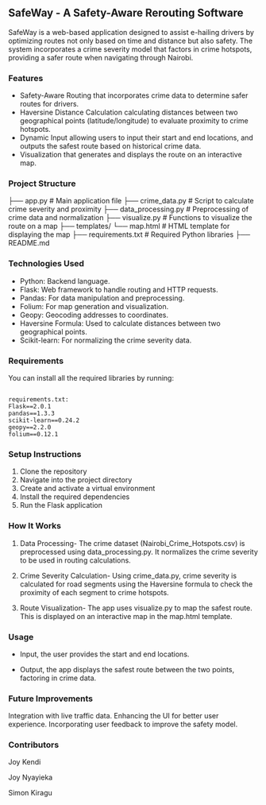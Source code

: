 ## SafeWay - A Safety-Aware Rerouting Software
SafeWay is a web-based application designed to assist e-hailing drivers by optimizing routes not only based on time and distance but also safety. The system incorporates a crime severity model that factors in crime hotspots, providing a safer route when navigating through Nairobi.

### Features
- Safety-Aware Routing that incorporates crime data to determine safer routes for drivers.
- Haversine Distance Calculation calculating distances between two geographical points (latitude/longitude) to evaluate proximity to crime hotspots.
- Dynamic Input allowing users to input their start and end locations, and outputs the safest route based on historical crime data.
- Visualization that generates and displays the route on an interactive map.

### Project Structure
├── app.py                # Main application file
├── crime_data.py          # Script to calculate crime severity and proximity
├── data_processing.py     # Preprocessing of crime data and normalization
├── visualize.py           # Functions to visualize the route on a map
├── templates/
  └── map.html           # HTML template for displaying the map
├── requirements.txt       # Required Python libraries
├── README.md         

### Technologies Used
+ Python: Backend language.
+ Flask: Web framework to handle routing and HTTP requests.
+ Pandas: For data manipulation and preprocessing.
+ Folium: For map generation and visualization.
+ Geopy: Geocoding addresses to coordinates.
+ Haversine Formula: Used to calculate distances between two geographical points.
+ Scikit-learn: For normalizing the crime severity data.

### Requirements
You can install all the required libraries by running:
``` pip install -r requirements.txt

requirements.txt:
Flask==2.0.1
pandas==1.3.3
scikit-learn==0.24.2
geopy==2.2.0
folium==0.12.1
```
### Setup Instructions
1. Clone the repository
2. Navigate into the project directory
3. Create and activate a virtual environment
4. Install the required dependencies
5. Run the Flask application

### How It Works
1. Data Processing- The crime dataset (Nairobi_Crime_Hotspots.csv) is preprocessed using data_processing.py. It normalizes the crime severity to be used in routing calculations.

2. Crime Severity Calculation- Using crime_data.py, crime severity is calculated for road segments using the Haversine formula to check the proximity of each segment to crime hotspots.

3. Route Visualization- The app uses visualize.py to map the safest route. This is displayed on an interactive map in the map.html template.

### Usage
* Input, the user provides the start and end locations.

* Output, the app displays the safest route between the two points, factoring in crime data.

### Future Improvements
Integration with live traffic data.
Enhancing the UI for better user experience.
Incorporating user feedback to improve the safety model.

### Contributors
Joy Kendi

Joy Nyayieka

Simon Kiragu
